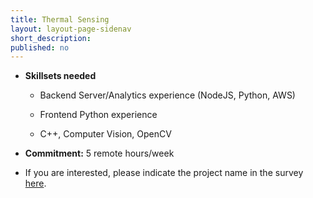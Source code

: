 ```yaml
---
title: Thermal Sensing
layout: layout-page-sidenav
short_description:
published: no
---
```


- **Skillsets needed**

  - Backend Server/Analytics experience (NodeJS, Python, AWS)

  - Frontend Python experience

  - C++, Computer Vision, OpenCV

- **Commitment:** 5 remote hours/week

- If you are interested, please indicate the project name in the survey [here](https://go.gov.sg/govtech-volunteers).
